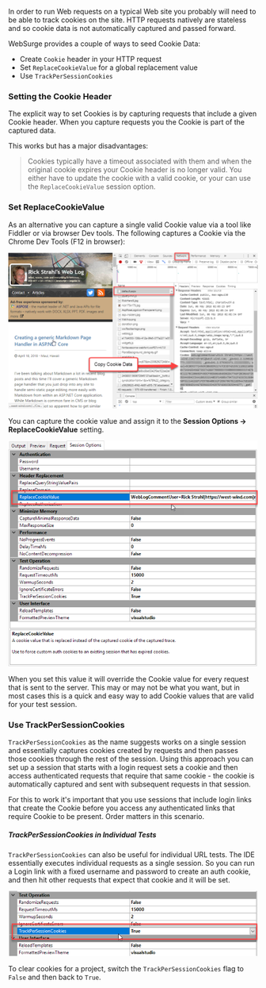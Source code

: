﻿In order to run Web requests on a typical Web site you probably will need to be able to track cookies on the site. HTTP requests natively are stateless and so cookie data is not automatically captured and passed forward.

WebSurge provides a couple of ways to seed Cookie Data:

* Create `Cookie` header in your HTTP request
* Set `ReplaceCookieValue` for a global replacement value
* Use `TrackPerSessionCookies`

### Setting the Cookie Header
The explicit way to set Cookies is by capturing requests that include a given Cookie header. When you capture requests you the Cookie is part of the captured data.

This works but has a major disadvantages:

> Cookies typically have a timeout associated with them and when the original cookie expires your Cookie header is no longer valid. You either have to update the cookie with a valid cookie, or your can use the `ReplaceCookieValue` session option.

### Set ReplaceCookieValue
As an alternative you can capture a single valid Cookie value via  a tool like Fiddler or via browser Dev tools. The following captures a Cookie via the Chrome Dev Tools (F12 in browser):

![](../images/capturecookiewithchrome.png)

You can capture the cookie value and assign it to the **Session Options ->  ReplaceCookieValue** setting.

![](../images/replacecookievalue.png)

When you set this value it will override the Cookie value for every request that is sent to the server. This may or may not be what you want, but in most cases this is a quick and easy way to add Cookie values that are valid for your test session.

### Use TrackPerSessionCookies
`TrackPerSessionCookies` as the name suggests works on a single session and essentially captures cookies created by requests and then passes those cookies through the rest of the session. Using this approach you can set up a session that starts with a login request sets a cookie and then access authenticated requests that require that same cookie - the cookie is automatically captured and sent with subsequent requests in that session.

For this to work it's important that you use sessions that include login links that create the Cookie before you access any authenticated links that require Cookie to be present. Order matters in this scenario.

##### TrackPerSessionCookies in Individual Tests
`TrackPerSessionCookies` can also be useful for individual URL tests. The IDE essentially executes individual requests as a single session. So you can run a Login link with a fixed username and password to create an auth cookie, and then hit other requests that expect that cookie and it will be set.

![](images/trackpersessioncookies.png)

To clear cookies for a project, switch the `TrackPerSessionCookies` flag to `False` and then back to `True`.